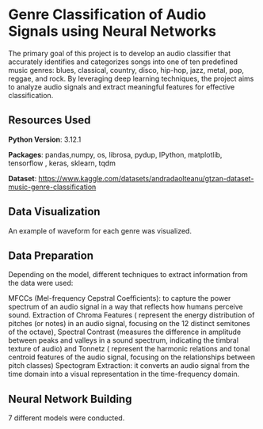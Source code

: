 # Genre Classification of Audio Signals using Neural Networks

The primary goal of this project is to develop an audio classifier that accurately identifies and categorizes songs into one of ten predefined music genres: blues, classical, country, disco, hip-hop, jazz, metal, pop, reggae, and rock. By leveraging deep learning techniques, the project aims to analyze audio signals and extract meaningful features for effective classification.

## Resources Used

**Python Version**: 3.12.1

**Packages**: pandas,numpy, os, librosa, pydup, IPython, matplotlib, tensorflow , keras, sklearn, tqdm

**Dataset**: https://www.kaggle.com/datasets/andradaolteanu/gtzan-dataset-music-genre-classification

## Data Visualization

An example of waveform for each genre was visualized.

## Data Preparation

Depending on the model, different techniques to extract information from the data were used:

MFCCs (Mel-frequency Cepstral Coefficients): to capture the power spectrum of an audio signal in a way that reflects how humans perceive sound.
Extraction of Chroma Features ( represent the energy distribution of pitches (or notes) in an audio signal, focusing on the 12 distinct semitones of the octave), Spectral Contrast (measures the difference in amplitude between peaks and valleys in a sound spectrum, indicating the timbral texture of audio) and Tonnetz ( represent the harmonic relations and tonal centroid features of the audio signal, focusing on the relationships between pitch classes)
Spectogram Extraction: it converts an audio signal from the time domain into a visual representation in the time-frequency domain.

## Neural Network Building

7 different models were conducted.
